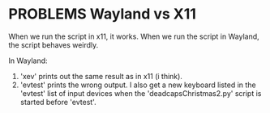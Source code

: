 # PROBLEMS Wayland vs X11

When we run the script in x11, it works. When we run the script in Wayland, the script behaves weirdly.

In Wayland:
1. 'xev' prints out the same result as in x11 (i think).
2. 'evtest' prints the wrong output. I also get a new keyboard listed in the 'evtest' list of input devices
    when the 'deadcapsChristmas2.py' script is started before 'evtest'.
